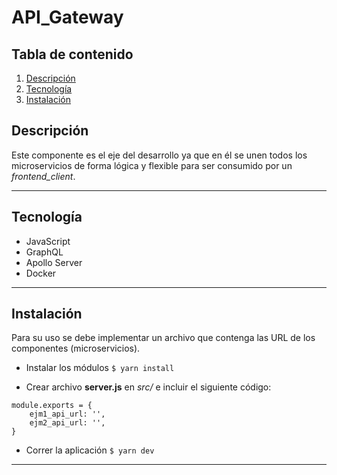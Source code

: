 # API_Gateway

## Tabla de contenido

1. [Descripción](#descripción)
2. [Tecnología](#tecnología)
3. [Instalación](#instalación)

## Descripción

Este componente es el eje del desarrollo ya que en él se unen todos los microservicios de forma lógica y flexible para ser consumido por un _frontend_client_.

---

## Tecnología

- JavaScript
- GraphQL
- Apollo Server
- Docker

---

## Instalación

Para su uso se debe implementar un archivo que contenga las URL de los componentes (microservicios).

- Instalar los módulos `$ yarn install`

- Crear archivo **server.js** en _src/_ e incluir el siguiente código:

```
module.exports = {
	ejm1_api_url: '',
	ejm2_api_url: '',
}
```

- Correr la aplicación `$ yarn dev`

---
